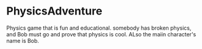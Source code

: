 # PhysicsAdventure
Physics game that is fun and educational. somebody has broken physics, and Bob must go and prove that physics is cool. ALso the maiin character's name is Bob.
